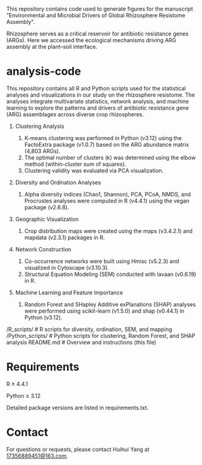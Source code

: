 This repository contains code used to generate figures for the manuscript "Environmental and Microbial Drivers of Global Rhizosphere Resistome Assembly". 

Rhizosphere serves as a critical reservoir for antibiotic resistance genes (ARGs). Here we accessed the ecological mechanisms driving ARG assembly at the plant–soil interface. 

# analysis-code
This repository contains all R and Python scripts used for the statistical analyses and visualizations in our study on the rhizosphere resistome. The analyses integrate multivariate statistics, network analysis, and machine learning to explore the patterns and drivers of antibiotic resistance gene (ARG) assemblages across diverse crop rhizospheres.
1. Clustering Analysis
   1. K-means clustering was performed in Python (v3.12) using the FactoExtra package (v1.0.7) based on the ARG abundance matrix (4,803 ARGs).
   2. The optimal number of clusters (k) was determined using the elbow method (within-cluster sum of squares).
   3. Clustering validity was evaluated via PCA visualization.

2. Diversity and Ordination Analyses
   1. Alpha diversity indices (Chao1, Shannon), PCA, PCoA, NMDS, and Procrustes analyses were computed in R (v4.4.1) using the vegan package (v2.6.8).

3. Geographic Visualization
   1. Crop distribution maps were created using the maps (v3.4.2.1) and mapdata (v2.3.1) packages in R.

4. Network Construction
   1. Co-occurrence networks were built using Hmisc (v5.2.3) and visualized in Cytoscape (v3.10.3).
   2. Structural Equation Modeling (SEM) conducted with lavaan (v0.6.19) in R. 

5. Machine Learning and Feature Importance
   1. Random Forest and SHapley Additive exPlanations (SHAP) analyses were performed using scikit-learn (v1.5.0) and shap (v0.44.1) in Python (v3.12).

/R_scripts/              # R scripts for diversity, ordination, SEM, and mapping
/Python_scripts/         # Python scripts for clustering, Random Forest, and SHAP analysis
README.md                # Overview and instructions (this file)

# Requirements

R ≥ 4.4.1

Python ≥ 3.12

Detailed package versions are listed in requirements.txt.

# Contact

For questions or requests, please contact Huihui Yang at 17356889451@163.com.
